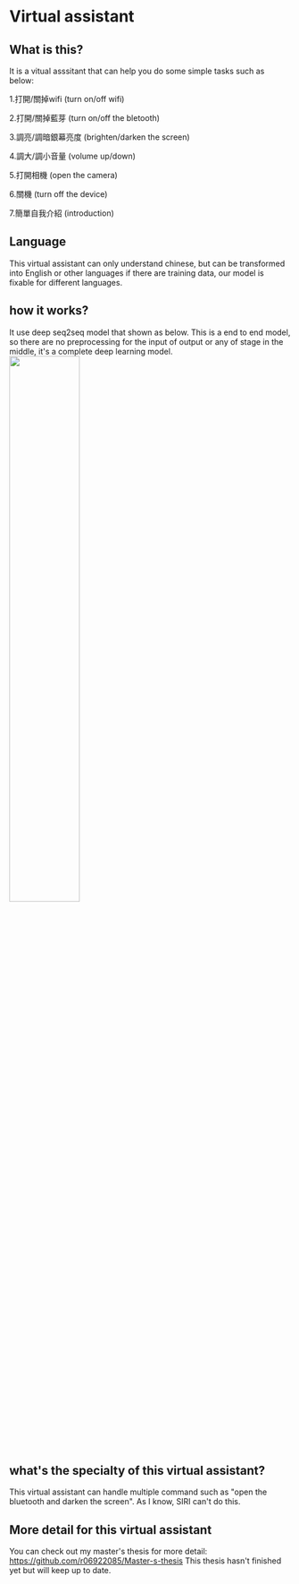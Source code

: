 # Virtual assistant

## What is this?
It is a vitual asssitant that can help you do some simple tasks such as below:

1.打開/關掉wifi (turn on/off wifi)

2.打開/關掉藍芽 (turn on/off the bletooth)

3.調亮/調暗銀幕亮度 (brighten/darken the screen)

4.調大/調小音量 (volume up/down)

5.打開相機 (open the camera)

6.關機 (turn off the device)

7.簡單自我介紹 (introduction)


## Language

This virtual assistant can only understand chinese, but can be transformed into English or other languages if there are training data, our model is fixable for different languages.

## how it works?

It use deep seq2seq model that shown as below. This is a end to end model, so there are no preprocessing for
 the input of output or any of stage in the middle, it's a complete deep learning model.
<img src="https://cdn-images-1.medium.com/max/1600/1*44eDEuZBEsmG_TCAKRI3Kw@2x.png" width="50%" height="50%">

## what's the specialty of this virtual assistant?

This virtual assistant can handle multiple command such as "open the bluetooth and darken the screen". As I know, SIRI can't do this.

## More detail for this virtual assistant

You can check out my master's thesis for more detail: https://github.com/r06922085/Master-s-thesis
This thesis hasn't finished yet but will keep up to date.
